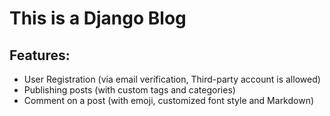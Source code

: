 # This is a Django Blog 
## Features:
- User Registration (via email verification, Third-party account is allowed)
- Publishing posts (with custom tags and categories)
- Comment on a post (with emoji, customized font style and Markdown)

